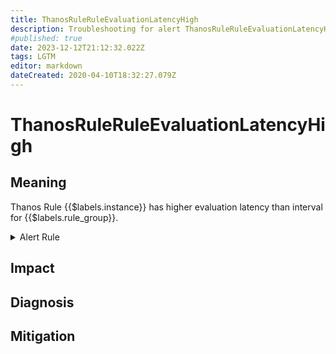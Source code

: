 ```yaml
---
title: ThanosRuleRuleEvaluationLatencyHigh
description: Troubleshooting for alert ThanosRuleRuleEvaluationLatencyHigh
#published: true
date: 2023-12-12T21:12:32.022Z
tags: LGTM
editor: markdown
dateCreated: 2020-04-10T18:32:27.079Z
---
```


# ThanosRuleRuleEvaluationLatencyHigh

## Meaning
[//]: # "Short paragraph that explains what the alert means"
Thanos Rule {{$labels.instance}} has higher evaluation latency than interval for {{$labels.rule_group}}.

<details>
  <summary>Alert Rule</summary>

  ```yaml
alert: ThanosRuleRuleEvaluationLatencyHigh
expr: (sum by (job, instance, rule_group) (prometheus_rule_group_last_duration_seconds{job=~".*thanos-rule.*"}) > sum by (job, instance, rule_group) (prometheus_rule_group_interval_seconds{job=~".*thanos-rule.*"}))
for: 5m
labels:
    severity: warning
annotations:
    summary: Thanos Rule Rule Evaluation Latency High (instance {{ $labels.instance }})
    description: |-
        Thanos Rule {{$labels.instance}} has higher evaluation latency than interval for {{$labels.rule_group}}.
          VALUE = {{ $value }}
          LABELS = {{ $labels }}
    runbook: https://github.com/srerun/prometheus-alerts/content/runbooks/ThanosRuleRuleEvaluationLatencyHigh

  ```
</details>


## Impact
[//]: # "What could / will happen if the alert is not addressed"



## Diagnosis
[//]: # "Steps to take to identify the cause of the problem"



## Mitigation
[//]: # "The steps necessary to resolve the alert"
